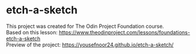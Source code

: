 # etch-a-sketch
This project was created for The Odin Project Foundation course.\
Based on this lesson: https://www.theodinproject.com/lessons/foundations-etch-a-sketch \
Preview of the project: https://yousefnoor24.github.io/etch-a-sketch/